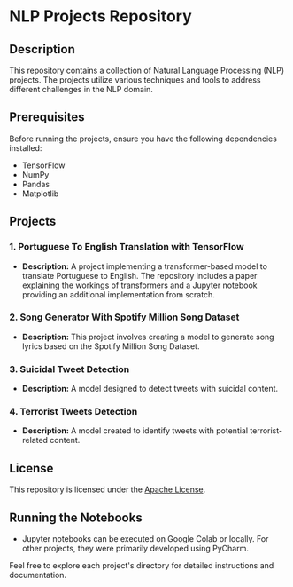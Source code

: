 # NLP Projects Repository

## Description
This repository contains a collection of Natural Language Processing (NLP) projects. The projects utilize various techniques and tools to address different challenges in the NLP domain.

## Prerequisites
Before running the projects, ensure you have the following dependencies installed:
- TensorFlow
- NumPy
- Pandas
- Matplotlib

## Projects
### 1. Portuguese To English Translation with TensorFlow
- **Description:** A project implementing a transformer-based model to translate Portuguese to English. The repository includes a paper explaining the workings of transformers and a Jupyter notebook providing an additional implementation from scratch.

### 2. Song Generator With Spotify Million Song Dataset
- **Description:** This project involves creating a model to generate song lyrics based on the Spotify Million Song Dataset.

### 3. Suicidal Tweet Detection
- **Description:** A model designed to detect tweets with suicidal content.

### 4. Terrorist Tweets Detection
- **Description:** A model created to identify tweets with potential terrorist-related content.

## License
This repository is licensed under the [Apache License](LICENSE).

## Running the Notebooks
- Jupyter notebooks can be executed on Google Colab or locally. For other projects, they were primarily developed using PyCharm.

Feel free to explore each project's directory for detailed instructions and documentation.


